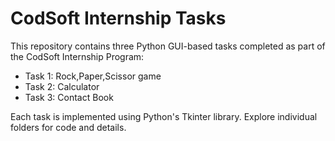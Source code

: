 # CodSoft Internship Tasks

This repository contains three Python GUI-based tasks completed as part of the CodSoft Internship Program:

- Task 1: Rock,Paper,Scissor game
- Task 2: Calculator
- Task 3: Contact Book

Each task is implemented using Python's Tkinter library. Explore individual folders for code and details.

